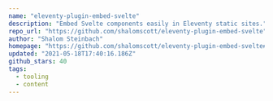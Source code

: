 ```yaml
---
name: "eleventy-plugin-embed-svelte"
description: "Embed Svelte components easily in Eleventy static sites."
repo_url: "https://github.com/shalomscott/eleventy-plugin-embed-svelte"
author: "Shalom Steinbach"
homepage: "https://github.com/shalomscott/eleventy-plugin-embed-svelte#readme"
updated: "2021-05-18T17:40:16.186Z"
github_stars: 40
tags: 
  - tooling
  - content
---
```


